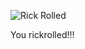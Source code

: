 ![Rick Rolled](https://media3.giphy.com/media/v1.Y2lkPTc5MGI3NjExdnBpczRkcTA4MWZ4eDd5bHQ5OXJmaG43b2lraXF0YXhlajZucDgxZyZlcD12MV9pbnRlcm5hbF9naWZfYnlfaWQmY3Q9Zw/Vuw9m5wXviFIQ/giphy.gif)

You rickrolled!!!

